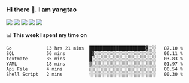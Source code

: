 ### Hi there 👋. I am yangtao 

<!-- **runtu666/runtu666** is a ✨ _special_ ✨ repository because its `README.md` (this file) appears on your GitHub profile. -->

![](https://github-profile-summary-cards.vercel.app/api/cards/profile-details?username=runtu666&theme=github)
![](https://github-profile-summary-cards.vercel.app/api/cards/repos-per-language?username=runtu666&theme=github)
![](https://github-profile-summary-cards.vercel.app/api/cards/most-commit-language?username=runtu666&theme=github)
![](https://github-profile-summary-cards.vercel.app/api/cards/stats?&username=runtu666&theme=github)
![](https://github-profile-summary-cards.vercel.app/api/cards/productive-time?username=runtu666&theme=github)

📊 **This week I spent my time on**
<!--START_SECTION:waka-->

```text
Go             13 hrs 21 mins  █████████████████████▓░░░   87.10 %
SQL            56 mins         █▓░░░░░░░░░░░░░░░░░░░░░░░   06.11 %
textmate       35 mins         █░░░░░░░░░░░░░░░░░░░░░░░░   03.83 %
YAML           18 mins         ▒░░░░░░░░░░░░░░░░░░░░░░░░   01.97 %
Api File       4 mins          ░░░░░░░░░░░░░░░░░░░░░░░░░   00.54 %
Shell Script   2 mins          ░░░░░░░░░░░░░░░░░░░░░░░░░   00.30 %
```

<!--END_SECTION:waka-->


[comment]: <> (Here are some ideas to get you started:)

[comment]: <> (- 🔭 I’m currently working on tal)

[comment]: <> (- 🌱 I’m currently learning devops)

[comment]: <> (- 👯 I’m looking to collaborate on ...)

[comment]: <> (- 🤔 I’m looking for help with ...)

[comment]: <> (- 💬 Ask me about ...)

[comment]: <> (- 📫 How to reach me: ...)

[comment]: <> (- 😄 Pronouns: ...)

[comment]: <> (- ⚡ Fun fact: ...)
